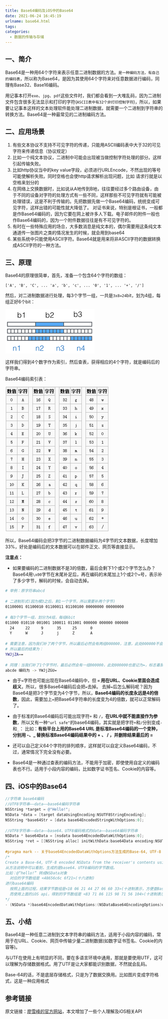 ```yaml
---
title: Base64编码及iOS中的Base64
date: 2021-06-24 16:45:19
urlname: base64.html
tags:
categories:
  - 数据的传输与存储
---
```


## 一、简介

Base64是一种用64个字符来表示任意二进制数据的方法。`是一种编码方法，有自己的编码表`，所以称为Base64，是因为其使用64个字符来对任意数据进行编码，同理有Base32、Base16编码。

用记事本打开`exe`、`jpg`、`pdf`这些文件时，我们都会看到一大堆乱码，因为二进制文件包含很多无法显示和打印的字符(`ASCII表中有32个非打印控制字符`)，所以，如果要让记事本这样的文本处理软件能处理二进制数据，就需要一个二进制到字符串的转换方法。Base64是一种最常见的二进制编码方法。

## 二、应用场景

1. 有些文本协议不支持不可见字符的传递，只能用ASCII编码表中大于32的可见字符来传递信息（协议规定）
2. 比如一个纯文本协议，二进制中可能会出现被当做控制字符处理的部分。这样引起传输失败。
3. 比如http协议当中的key value字段，必须进行URLEncode，不然出现的等号可能使解析失败。同时空格也会使http请求解析出现问题，比如 请求行就是以空格来划分的
4. 在网络上交换数据时，比如说从A地传到B地，往往要经过多个路由设备，由于不同的设备对字符的处理方式有一些不同，这样那些不可见字符就有可能被处理错误，这是不利于传输的。先把数据先做一个Base64编码，统统变成可见字符，这样出错的可能性就大降低了。
	对证书来说，特别是根证书，一般都是作Base64编码的，因为它要在网上被许多人下载。电子邮件的附件一般也作Base64编码的，因为一个附件数据往往是有不可见字符的。
5. 有时在一些特殊应用的场合，大多数消息是纯文本的，偶尔需要用这条纯文本通道传一张图片之类的情况发生的时候，就会用到base64
6. 某些系统中只能使用ASCII字符。Base64就是用来将非ASCII字符的数据转换成ASCII字符的一种方法。

## 三、原理

Base64的原理很简单，首先，准备一个包含64个字符的数组：

```
['A', 'B', 'C', ... 'a', 'b', 'c', ... '0', '1', ... '+', '/']
```

然后，对二进制数据进行处理，每3个字节一组，一共是`3x8=24`bit，划为4组，每组正好6个bit：

<img src="/images/encode/09.png" alt="09" style="zoom:100%;" />

这样我们得到4个数字作为索引，然后查表，获得相应的4个字符，就是编码后的字符串。

Base64编码索引表：

<img src="/images/encode/10.png" alt="09" style="zoom:100%;" />

所以，Base64编码会把3字节的二进制数据编码为4字节的文本数据，长度增加33%，好处是编码后的文本数据可以在邮件正文、网页等直接显示。

**注意点：**

- 如果要编码的二进制数据不是3的倍数，最后会剩下1个或2个字节怎么办？Base64用`\x00`字节在末尾补足后，再在编码的末尾加上1个或2个`=`号，表示补了多少字节，解码的时候，会自动去掉。

```bash
# 举例：原字符串abcd

# 二进制形式(因为模3之后，剩1一个字节，所以需要补两个字节)
01100001 01100010 01100011 01100100 00000000 00000000

# 每3个字节一组，划分为4组，每组6bit
011000 010110 001001 100011 011001 000000 000000 000000
  24     22     9      35     25      0
  Y      W      J      j      Z       A

# 需要注意，因为我们补了两个字节，所以最后必然会有两组000000，注意，此处000000不会编码为A，而是记为=，标志着我们在末尾补充了2个`\x00`
# 所以最后的结果为：
YWJjZA==

# 同理：当我们补了1个字节时，最后必然会有一组000000，此处000000也是记为=，标志着我们在末尾补充了1个`\x00`
abcde 编码为 -> YWJjZGU=
```

- 由于`=`字符也可能出现在Base64编码中，但 **`=` 用在URL、Cookie里面会造成歧义**，所以，很多Base64编码后会把`=`去掉。
去掉`=`后怎么解码呢？因为Base64是把3个字节变为4个字节，所以，**Base64编码的长度永远是4的倍数**，因此，需要加上`=`把Base64字符串的长度变为4的倍数，就可以正常解码了。

- 由于标准的Base64编码后可能出现字符`+` 和 `/`，**在URL中就不能直接作为参数**，所以又有一种`"url safe"`的base64编码，其实就是把字符`+`和`/`分别变成`-`和`_`：
比如：**有些平台上用的Base64 URL 是标准Base64编码的一个变种，分别用 -、_ 替换标准Base64编码结果中的 + 、 / ，并删除结果最后的 =**

- 还可以自己定义64个字符的排列顺序，这样就可以自定义Base64编码，不过，通常情况下完全没有必要。

- Base64是一种通过查表的编码方法，不能用于加密，即使使用自定义的编码表也不行。适用于小段内容的编码，比如数字证书签名、Cookie的内容等。

## 四、iOS中的Base64

```objectivec
//字符串 base64编码
//UTF8字符串——data——base64编码字符串
NSString *target = @"Hello!";
NSData *data = [target dataUsingEncoding:NSUTF8StringEncoding];
NSString *base64Str = [data base64EncodedStringWithOptions:0];

//UTF8字符串——data——base64、UTF8编码格式的data——base64编码字符串
NSData * base64Data = [nsdata base64EncodedDataWithOptions:0];
NSString *ret = [[NSString alloc] initWithData:base64Data encoding:NSUTF8StringEncoding];

#pragma mark -- 关于base64EncodedDataWithOptions方法生成的Base-64, UTF-8 encoded NSData
/* 
Create a Base-64, UTF-8 encoded NSData from the receiver's contents using the given options.
从方法说明中可以看到，生成的是base64、UTF8编码的字节数组。
比如：@“hello!” 转成NSData对象
  对应的字节数组是 <48656c6c 6f21>(十六进制)
进行base64编码
  按照上面的过程，结果字节数组是<18 06 21 44 27 06 60 33>(十进制表示，方便查Base64编码表)，对应的字符串是SGVsbG8h
  而使用上面的iOS api，得到的字节数组是 <83 71 86 115 98 71 56 104>(十进制表示，方便查UTF8编码表)，对应的字符串是SGVsbG8h
*/
- (NSData *)base64EncodedDataWithOptions:(NSDataBase64EncodingOptions)options API_AVAILABLE(macos(10.9), ios(7.0), watchos(2.0), tvos(9.0));
```

## 五、小结

Base64是一种任意二进制到文本字符串的编码方法，适用于小段内容的编码，常用于在URL、Cookie、网页中传输少量二进制数据(如数字证书签名、Cookie的内容等)。

与UTF在使用上有明显的不同，要在多语言环境中通用，那就是要使用UTF，这可以理解为存储数据格式。用了UTF是让大家都能识别数据，不然就会乱码。

Base-64的话，不是底层存储格式，只是为了数据交换用。比如图片变成字符格式，这是一种应用格式

## 参考链接

原文链接：[廖雪峰的官方网站](https://www.liaoxuefeng.com/wiki/897692888725344/949441536192576)，本文增加了一些个人理解及iOS相关API
